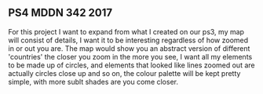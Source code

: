## PS4 MDDN 342 2017

For this project I want to expand from what I created on our ps3, my map will consist of details, I want it to be interesting regardless of how zoomed in or out you are. The map would show you an abstract version of different 'countries' the closer you zoom in the more you see, I want all my elements to be made up of circles, and elements that looked like lines zoomed out are actually circles close up and so on, the colour palette will be kept pretty simple, with more sublt shades are you come closer.